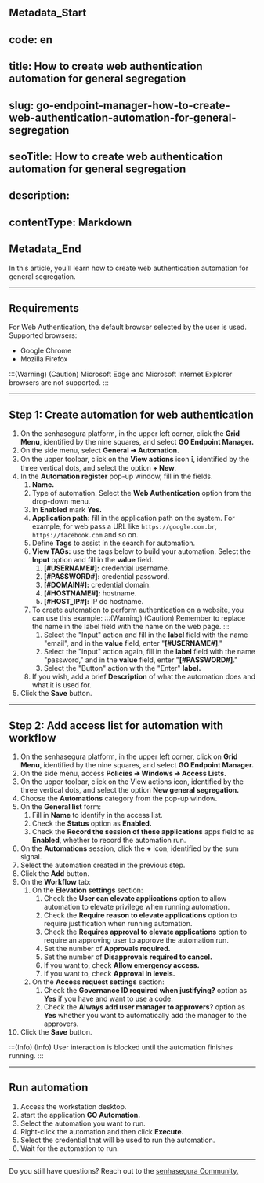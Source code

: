 ## Metadata_Start 
## code: en
## title: How to create web authentication automation for general segregation 
## slug: go-endpoint-manager-how-to-create-web-authentication-automation-for-general-segregation 
## seoTitle: How to create web authentication automation for general segregation 
## description:  
## contentType: Markdown 
## Metadata_End
In this article, you’ll  learn how to create web authentication automation for general segregation.

* * *

## Requirements
For Web Authentication, the default browser selected by the user is used. Supported browsers:

* Google Chrome 
* Mozilla Firefox

:::(Warning) (Caution)
Microsoft Edge and Microsoft Internet Explorer browsers are not supported.
:::

* * *

## Step 1: Create automation for web authentication

1. On the senhasegura platform,  in the upper left corner, click the **Grid Menu**, identified by the nine squares, and select **GO Endpoint Manager.**
2. On the side menu, select **General ➔ Automation.**
3. On the upper toolbar, click on the **View actions** icon **⁝**, identified by the three vertical dots, and select the option **+ New**.
4. In the **Automation register** pop-up window, fill in the fields.
    1. **Name.**
    2. Type of automation. Select the **Web Authentication** option from the drop-down menu.
    3. In **Enabled** mark **Yes.**
    4. **Application path:** fill in the application path on the system. For example, for web pass a URL like `https://google.com.br`, `https://facebook.com` and so on.
    5. Define **Tags** to assist in the search for automation.
    6. **View TAGs:** use the tags below to build your automation. Select the **Input** option and fill in the **value** field.
        1. **[#USERNAME#]:** credential username.
        2. **[#PASSWORD#]:** credential password.
        3. **[#DOMAIN#]:** credential domain.
        4. **[#HOSTNAME#]:** hostname.
        5. **[#HOST_IP#]:** IP do hostname.
    7. To create automation to perform authentication on a website, you can use this example:
        :::(Warning) (Caution)
        Remember to replace the name in the label field with the name on the web page.
        :::
        1. Select the "Input" action and fill in the **label** field with the name "email", and in the **value** field, enter "**[#USERNAME#]**."
        2. Select the "Input" action again, fill in the **label** field with the name "password," and in the **value** field, enter "**[#PASSWORD#]**."
        3. Select the "Button" action with the "Enter" **label.**
    11. If you wish, add a brief **Description** of what the automation does and what it is used for.
5. Click the **Save** button.

* * *

## Step 2: Add access list for automation with workflow

1. On the senhasegura platform, in the upper left corner, click on **Grid Menu**, identified by the nine squares, and select **GO Endpoint Manager.**
2. On the side menu, access **Policies ➔ Windows ➔ Access Lists.**
3. On the upper toolbar, click on the View actions icon, identified by the three vertical dots, and select the option **New general segregation.**
4. Choose the **Automations** category from the pop-up window.
5. On the **General list** form:
    1. Fill in **Name** to identify in the access list.
    2. Check the **Status** option as **Enabled.**
    3. Check the **Record the session of these applications** apps field to as **Enabled**, whether to record the automation run.
6. On the **Automations** session, click the **+** icon, identified by the sum signal.
7. Select the automation created in the previous step.
8. Click the **Add** button.
9. On the **Workflow** tab: 
    1. On the **Elevation settings** section:
        1. Check the **User can elevate applications** option to allow automation to elevate privilege when running automation.
        2. Check the **Require reason to elevate applications** option to require justification when running automation.
        3. Check the **Requires approval to elevate applications** option to require an approving user to approve the automation run.
        4. Set the number of **Approvals required.**
        5. Set the number of **Disapprovals required to cancel.**
        6. If you want to, check **Allow emergency access.**
        7. If you want to, check **Approval in levels.**
    2. On the **Access request settings** section:
        1. Check the **Governance ID required when justifying?** option as **Yes** if you have and want to use a code.
        2. Check the **Always add user manager to approvers?** option as **Yes** whether you want to automatically add the manager to the approvers.
10. Click the **Save** button.


:::(Info) (Info)
User interaction is blocked until the automation finishes running.
:::

* * *

## Run automation

1. Access the workstation desktop.
2. start the application **GO Automation.**
3. Select the automation you want to run.
4. Right-click the automation and then click **Execute.**
5. Select the credential that will be used to run the automation.
6. Wait for the automation to run.

* * *

Do you still have questions? Reach out to the [senhasegura Community.](https://community.senhasegura.io/)
